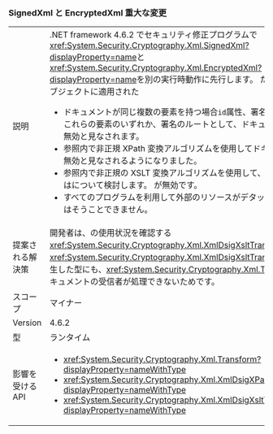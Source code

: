 ### <a name="signedxml-and-encryptedxml-breaking-changes"></a>SignedXml と EncryptedXml 重大な変更

|   |   |
|---|---|
|説明|.NET framework 4.6.2 でセキュリティ修正プログラムで<xref:System.Security.Cryptography.Xml.SignedXml?displayProperty=name>と<xref:System.Security.Cryptography.Xml.EncryptedXml?displayProperty=name>を別の実行時動作に先行します。 たとえば、オブジェクトに適用された<ul><li>ドキュメントが同じ複数の要素を持つ場合<code>id</code>属性、署名対象にしてこれらの要素のいずれか、署名のルートとして、ドキュメントは現在無効と見なされます。</li><li>参照内で非正規 XPath 変換アルゴリズムを使用してドキュメントを無効と見なされるようになりました。</li><li>参照内で非正規の XSLT 変換アルゴリズムを使用して、ドキュメントはについて検討します。 が無効です。</li><li>すべてのプログラムを利用して外部のリソースがデタッチされた署名はそうことできません。</li></ul>|
|提案される解決策|開発者は、の使用状況を確認する<xref:System.Security.Cryptography.Xml.XmlDsigXsltTransform>と<xref:System.Security.Cryptography.Xml.XmlDsigXsltTransform>から派生した型にも、<xref:System.Security.Cryptography.Xml.Transform>ドキュメントの受信者が処理できないためです。|
|スコープ|マイナー|
|Version|4.6.2|
|型|ランタイム|
|影響を受ける API|<ul><li><xref:System.Security.Cryptography.Xml.Transform?displayProperty=nameWithType></li><li><xref:System.Security.Cryptography.Xml.XmlDsigXPathTransform?displayProperty=nameWithType></li><li><xref:System.Security.Cryptography.Xml.XmlDsigXsltTransform?displayProperty=nameWithType></li></ul>|

